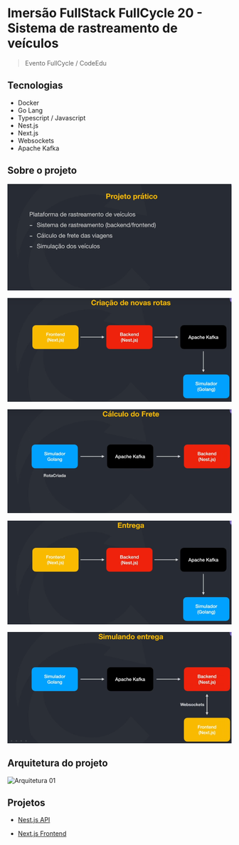 # Imersão FullStack FullCycle 20 - Sistema de rastreamento de veículos

> Evento FullCycle / CodeEdu

## Tecnologias

- Docker
- Go Lang
- Typescript / Javascript
- Nest.js
- Next.js
- Websockets
- Apache Kafka

## Sobre o projeto

![Sobre 01](/files/sobre-01.png)

![Sobre 02](/files/sobre-02.png)

![Sobre 03](/files/sobre-03.png)

![Sobre 04](/files/sobre-04.png)

![Sobre 05](/files/sobre-05.png)

## Arquitetura do projeto

![Arquitetura 01](/files/arquitetura-01.png)

## Projetos

- [Nest.js API](/nestjs-api/README.md)

- [Next.js Frontend](/nextjs-frontend/README.md)
